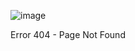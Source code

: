 ![image](https://github.com/AlbeDere/Product-Search-Browser-API/assets/52878172/dc706e74-8557-41e7-b0e9-511c11940f65)

Error 404 - Page Not Found
